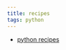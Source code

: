 ```yaml
---
title: recipes
tags: python
---
```


<ul>
    <li>
        <a href="https://code.activestate.com/recipes/users/4174427/">
            python recipes
        </a>
    </li>
</ul>